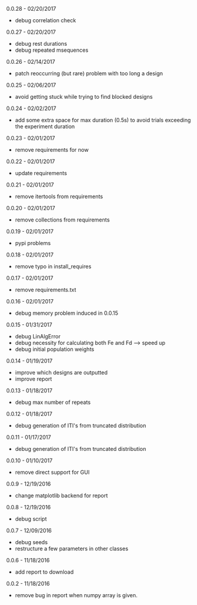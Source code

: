 0.0.28 - 02/20/2017
* debug correlation check

0.0.27 - 02/20/2017
* debug rest durations
* debug repeated msequences

0.0.26 - 02/14/2017
* patch reoccurring (but rare) problem with too long a design

0.0.25 - 02/06/2017
* avoid getting stuck while trying to find blocked designs

0.0.24 - 02/02/2017
* add some extra space for max duration (0.5s) to avoid trials exceeding the experiment duration

0.0.23 - 02/01/2017
* remove requirements for now

0.0.22 - 02/01/2017
* update requirements

0.0.21 - 02/01/2017
* remove itertools from requirements

0.0.20 - 02/01/2017
* remove collections from requirements

0.0.19 - 02/01/2017
* pypi problems

0.0.18 - 02/01/2017
* remove typo in install_requires

0.0.17 - 02/01/2017
* remove requirements.txt

0.0.16 - 02/01/2017
* debug memory problem induced in 0.0.15

0.0.15 - 01/31/2017
* debug LinAlgError
* debug necessity for calculating both Fe and Fd --> speed up
* debug initial population weights

0.0.14 - 01/19/2017
* improve which designs are outputted
* improve report

0.0.13 - 01/18/2017
* debug max number of repeats

0.0.12 - 01/18/2017
* debug generation of ITI's from truncated distribution

0.0.11 - 01/17/2017
* debug generation of ITI's from truncated distribution

0.0.10 - 01/10/2017
* remove direct support for GUI

0.0.9 - 12/19/2016
* change matplotlib backend for report

0.0.8 - 12/19/2016
* debug script

0.0.7 - 12/09/2016
* debug seeds
* restructure a few parameters in other classes

0.0.6 - 11/18/2016
* add report to download

0.0.2 - 11/18/2016
* remove bug in report when numpy array is given.
